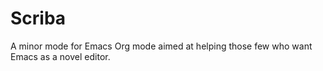 # Scriba
A minor mode for Emacs Org mode aimed at helping those few who want Emacs as a novel editor.
